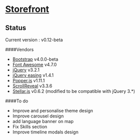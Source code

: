 [Storefront](https://www.gilleshenrard.com)
==========================================

Status
------

Current version : v0.12-beta

####Vendors
- [Bootstrap](https://getbootstrap.com/) v4.0.0-beta
- [Font Awesome](http://fontawesome.io/) v4.7.0
- [jQuery](https://jquery.com/) v3.2.1
- [jQuery easing](https://jqueryui.com/easing/) v1.4.1
- [Popper.js](https://popper.js.org/) v1.11.1
- [ScrollReveal](https://scrollrevealjs.org/) v3.3.6
- [Stellar.js](http://markdalgleish.com/projects/stellar.js/) v0.6.2 (modified to be compatible with jQuery 3.*)

####To do

- Improve and personalise theme design
- Improve carousel design
- add language banner on map
- Fix Skills section
- Improve timeline modals design
